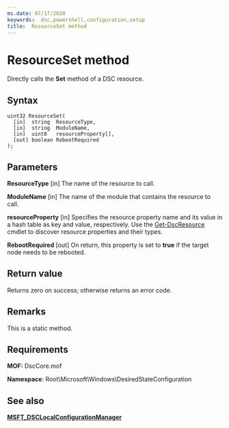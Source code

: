 ```yaml
---
ms.date: 07/17/2020
keywords:  dsc,powershell,configuration,setup
title:  ResourceSet method
---
```

# ResourceSet method

Directly calls the **Set** method of a DSC resource.

## Syntax

```mof
uint32 ResourceSet(
  [in]  string  ResourceType,
  [in]  string  ModuleName,
  [in]  uint8   resourceProperty[],
  [out] boolean RebootRequired
);
```

## Parameters

**ResourceType** \[in\]
The name of the resource to call.

**ModuleName** \[in\]
The name of the module that contains the resource to call.

**resourceProperty** \[in\] Specifies the resource property name and its value in a hash table as
key and value, respectively. Use the [Get-DscResource](/powershell/module/PSDesiredStateConfiguration/Get-DscResource)
cmdlet to discover resource properties and their types.

**RebootRequired** \[out\]
On return, this property is set to **true** if the target node needs to be rebooted.

## Return value

Returns zero on success; otherwise returns an error code.

## Remarks

This is a static method.

## Requirements

**MOF:** DscCore.mof

**Namespace**: Root\Microsoft\Windows\DesiredStateConfiguration

## See also

[**MSFT_DSCLocalConfigurationManager**](msft-dsclocalconfigurationmanager.md)
